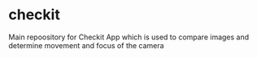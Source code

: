 # checkit

Main repoository for Checkit App which is used to compare images and determine movement and focus of the camera
